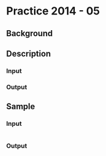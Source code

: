 # Practice 2014 - 05

## Background

## Description

### Input

### Output

## Sample
### Input
```
```

### Output
```
```